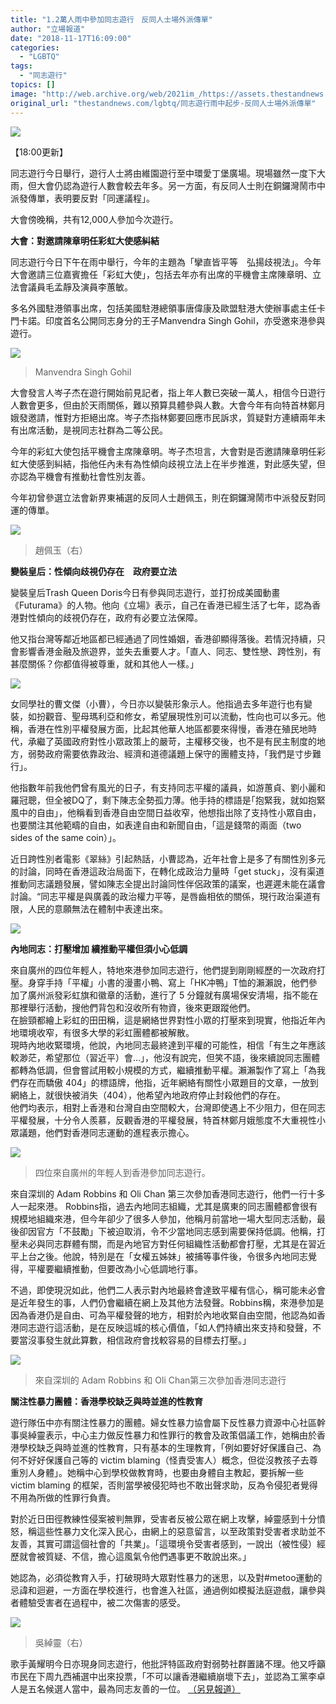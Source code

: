 ```yaml
---
title: "1.2萬人雨中參加同志遊行　反同人士場外派傳單"
author: "立場報道"
date: "2018-11-17T16:09:00"
categories:
  - "LGBTQ"
tags:
  - "同志遊行"
topics: []
image: "http://web.archive.org/web/2021im_/https://assets.thestandnews.com/media/photos/46474574_10216007709137978_5224945195824447488_o_zDuvl.jpg"
original_url: "thestandnews.com/lgbtq/同志遊行雨中起步-反同人士場外派傳單"
---
```

![](http://web.archive.org/web/2021im_/https://assets.thestandnews.com/media/photos/46474574_10216007709137978_5224945195824447488_o_zDuvl.jpg)

【18:00更新】

同志遊行今日舉行，遊行人士將由維園遊行至中環愛丁堡廣場。現場雖然一度下大雨，但大會仍認為遊行人數會較去年多。另一方面，有反同人士則在銅鑼灣鬧市中派發傳單，表明要反對「同運議程」。

大會傍晚稱，共有12,000人參加今次遊行。

**大會：對邀請陳章明任彩虹大使感糾結**

同志遊行今日下午在雨中舉行，今年的主題為「攣直皆平等　弘揚歧視法」。今年大會邀請三位嘉賓擔任「彩虹大使」，包括去年亦有出席的平機會主席陳章明、立法會議員毛孟靜及演員李蕙敏。

多名外國駐港領事出席，包括美國駐港總領事唐偉康及歐盟駐港大使辦事處主任卡門卡諾。印度首名公開同志身分的王子Manvendra Singh Gohil，亦受邀來港參與遊行。

![](http://web.archive.org/web/2021im_/https://assets.thestandnews.com/media/photos/46470465_10216007591335033_8706958152869871616_o_SABlz.jpg)
> Manvendra Singh Gohil

大會發言人岑子杰在遊行開始前見記者，指上年人數已突破一萬人，相信今日遊行人數會更多，但由於天雨關係，難以預算具體參與人數。大會今年有向特首林鄭月娥發邀請，惟對方拒絕出席。岑子杰指林鄭要回應市民訴求，質疑對方連續兩年未有出席活動，是視同志社群為二等公民。

今年的彩虹大使包括平機會主席陳章明。岑子杰坦言，大會對是否邀請陳章明任彩虹大使感到糾結，指他任內未有為性傾向歧視立法上在半步推進，對此感失望，但亦認為平機會有推動社會性別友善。

今年初曾參選立法會新界東補選的反同人士趙佩玉，則在銅鑼灣鬧市中派發反對同運的傳單。

![](http://web.archive.org/web/2021im_/https://assets.thestandnews.com/media/photos/46444506_10215963251968440_5362644965480464384_o_IplQ2.jpg)
> 趙佩玉（右）

**變裝皇后：性傾向歧視仍存在　政府要立法**

變裝皇后Trash Queen Doris今日有參與同志遊行，並打扮成美國動畫《Futurama》的人物。他向《立場》表示，自己在香港已經生活了七年，認為香港對性傾向的歧視仍存在，政府有必要立法保障。

他又指台灣等鄰近地區都已經通過了同性婚姻，香港卻顯得落後。若情況持續，只會影響香港金融及旅遊界，並失去重要人才。「直人、同志、雙性戀、跨性別，有甚麼關係？你都值得被尊重，就和其他人一樣。」

![](http://web.archive.org/web/2021im_/https://assets.thestandnews.com/media/photos/46495433_10215963549735884_6085313070328971264_o_AN1b7.jpg)

女同學社的曹文傑（小曹），今日亦以變裝形象示人。他指過去多年遊行也有變裝，如扮觀音、聖母瑪利亞和修女，希望展現性別可以流動，性向也可以多元。他稱，香港在性別平權發展方面，比起其他華人地區都要來得慢，香港在殖民地時代，承繼了英國政府對性小眾政策上的嚴苛，主權移交後，也不是有民主制度的地方，弱勢政府需要依靠政治、經濟和道德議題上保守的團體支持，「我們是寸步難行」。

他指數年前我他們曾有風光的日子，有支持同志平權的議員，如游蕙貞、劉小麗和羅冠聰，但全被DQ了，剩下陳志全勢孤力薄。他手持的標語是｢抱緊我，就如抱緊風中的自由」，他稱看到香港自由空間日益收窄，他想指出除了支持性小眾自由，也要關注其他範疇的自由，如表達自由和新聞自由，「這是錢幣的兩面（two sides of the same coin）」。

近日跨性別者電影《翠絲》引起熱話，小曹認為，近年社會上是多了有關性別多元的討論，同時在香港這政治局面下，在轉化成政治力量時「get stuck」，沒有渠道推動同志議題發展，譬如陳志全提出討論同性伴侶政策的議案，也遲遲未能在議會討論。“同志平權是與廣義的政治權力平等，是唇齒相依的關係，現行政治渠道有限，人民的意願無法在體制中表達出來。

![](http://web.archive.org/web/2021im_/https://assets.thestandnews.com/media/photos/46429005_10155662579352056_9033120992985088000_o_F3oRF.jpg)

**內地同志：打壓增加 續推動平權但須小心低調**

來自廣州的四位年輕人，特地來港參加同志遊行，他們提到剛剛經歷的一次政府打壓。身穿手持「平權」小書的漫畫小鴨、寫上「HK冲鴨」T恤的瀨瀨說，他們參加了廣州派發彩虹旗和徽章的活動，進行了 5 分鐘就有廣場保安清場，指不能在那裡舉行活動，搜他們背包和沒收所有物資，後來更跟蹤他們。  
在臉頸都繪上彩虹的田田稱，這是網絡世界對性小眾的打壓來到現實，他指近年內地環境收窄，有很多大學的彩虹團體都被解散。  
現時內地收緊環境，他說，內地同志最終達到平權的可能性，相信「有生之年應該較渺茫，希望那位（習近平）會...」，他沒有說完，但笑不語，後來續說同志團體都轉為低調，但會嘗試用較小規模的方式，繼續推動平權。瀨瀨製作了寫上「為我們存在而驕傲 404」的標語牌，他指，近年網絡有關性小眾題目的文章，一放到網絡上，就很快被消失（404），他希望內地政府停止封殺他們的存在。  
他們均表示，相對上香港和台灣自由空間較大，台灣即使遇上不少阻力，但在同志平權發展，十分令人羨慕，反觀香港的平權發展，特首林鄭月娥態度不大重視性小眾議題，他們對香港同志運動的進程表示擔心。

![](http://web.archive.org/web/2021im_/https://assets.thestandnews.com/media/photos/46339369_10155662547967056_1818514192785735680_o_6Rb5J.jpg)
> 四位來自廣州的年輕人到香港參加同志遊行。

來自深圳的 Adam Robbins 和 Oli Chan 第三次參加香港同志遊行，他們一行十多人一起來港。 Robbins指，過去內地同志組織，尤其是廣東的同志團體都會很有規模地組織來港，但今年卻少了很多人參加，他稱月前當地一場大型同志活動，最後卻因官方「不鼓勵」下被迫取消，令不少當地同志感到需要保持低調。他稱，打壓未必與同志群體有關，而是內地官方對任何組織性活動都會打壓，尤其是在習近平上台之後。他說，特別是在「女權五姊妹」被捕等事件後，令很多內地同志覺得，平權要繼續推動，但要改為小心低調地行事。

不過，即使現況如此，他們二人表示對內地最終會達致平權有信心，稱可能未必會是近年發生的事，人們仍會繼續在網上及其他方法發聲。Robbins稱，來港參加是因為香港仍是自由、可為平權發聲的地方，相對於內地收緊自由空間，他認為如香港同志遊行這活動，是在反映這城的核心價值，「如人們持續出來支持和發聲，不要當沒事發生就此算數，相信政府會找較容易的目標去打壓。」

![](http://web.archive.org/web/2021im_/https://assets.thestandnews.com/media/photos/111718_Pride_AdamRobbins_OliChan_9VnXc.jpg)
> 來自深圳的 Adam Robbins 和 Oli Chan第三次參加香港同志遊行

**關注性暴力團體：香港學校缺乏與時並進的性教育**

遊行隊伍中亦有關注性暴力的團體。婦女性暴力協會屬下反性暴力資源中心社區幹事吳綽靈表示，中心主力做反性暴力和性罪行的教會及政策倡議工作，她稱由於香港學校缺乏與時並進的性教育，只有基本的生理教育，「例如要好好保護自己、為何不好好保護自己等的 victim blaming（怪責受害人）概念，但從沒教孩子去尊重別人身體」。她稱中心到學校做教育時，也要由身體自主教起，要拆解一些 victim blaming 的框架，否則當學被侵犯時也不敢出聲求助，反為令侵犯者覺得不用為所做的性罪行負責。

對於近日田徑教練性侵案被判無罪，受害者反被公眾在網上攻擊，綽靈感到十分憤怒，稱這些性暴力文化深入民心，由網上的惡意留言，以至政策對受害者求助並不友善，其實可謂這個社會的「共業」。「這環境令受害者感到，一說出（被性侵）經歷就會被質疑、不信，擔心這風氣令他們遇事更不敢說出來。」

她認為，必須從教育入手，打破現時大眾對性暴力的迷思，以及對#metoo運動的忌諱和迴避，一方面在學校進行，也會進入社區，通過例如模擬法庭遊戲，讓參與者體驗受害者在過程中，被二次傷害的感受。

![](http://web.archive.org/web/2021im_/https://assets.thestandnews.com/media/photos/46362720_10155662688782056_7479855244436832256_n_1EYLF.jpg)
> 吳綽靈（右）

歌手黃耀明今日亦現身同志遊行，他批評特區政府對弱勢社群置諸不理。他又呼籲市民在下周九西補選中出來投票，「不可以讓香港繼續崩壞下去」，並認為工黨李卓人是五名候選人當中，最為同志友善的一位。 [（另見報道）](../../society/黃耀明批林鄭月娥-只顧大灣大橋大館-不理性小眾/)